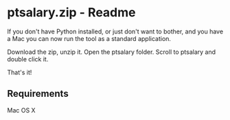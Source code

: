 # ptsalary.zip - Readme
If you don't have Python installed, or just don't want to bother, and you have a Mac you can now run the tool as a standard application. 

Download the zip, unzip it. 
Open the ptsalary folder.
Scroll to ptsalary and double click it. 

That's it!

## Requirements
Mac OS X
